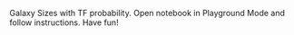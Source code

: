 Galaxy Sizes with TF probability. Open notebook in Playground Mode and follow instructions. Have fun!
